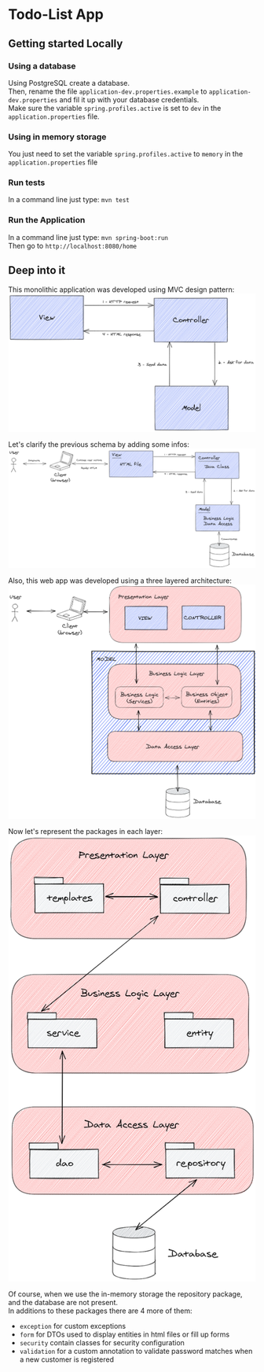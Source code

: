 # Todo-List App

## Getting started Locally

### Using a database
Using PostgreSQL create a database.  
Then, rename the file `application-dev.properties.example` to  `application-dev.properties` and
fil it up with your database credentials.  
Make sure the variable `spring.profiles.active` is set to `dev` in the `application.properties` file.  

### Using in memory storage
You just need to set the variable `spring.profiles.active` to `memory` in the `application.properties` file

### Run tests
In a command line just type: `mvn test`

### Run the Application
In a command line just type: `mvn spring-boot:run`  
Then go to `http://localhost:8080/home`  

## Deep into it
This monolithic application was developed using MVC design pattern:  
![mvc](./images/mvc.png)  

Let's clarify the previous schema by adding some infos:  
![mvc_clarified](./images/mvc_clarified.png)  

Also, this web app was developed using a three layered architecture:  
![3_layered_app](./images/3_layered_app.png)  

Now let's represent the packages in each layer:  
![3_layered_app_package](./images/3_layered_app_package.png)  

Of course, when we use the in-memory storage the repository package, and the database are not present.  
In additions to these packages there are 4 more of them:  
- `exception` for custom exceptions
- `form` for DTOs used to display entities in html files or fill up forms
- `security` contain classes for security configuration
- `validation` for a custom annotation to validate password matches when a new customer is registered  

